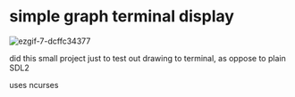# simple graph terminal display

![ezgif-7-dcffc34377](https://github.com/alexlnkp/graph-terminal/assets/79400603/bcde605e-d576-4cd4-b0b1-13514c0f61df)

did this small project just to test out drawing to terminal, as oppose to plain SDL2

uses ncurses

